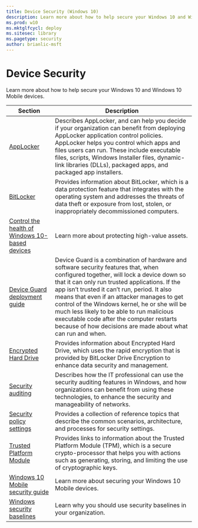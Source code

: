 ```yaml
---
title: Device Security (Windows 10)
description: Learn more about how to help secure your Windows 10 and Windows 10 Mobile devices.
ms.prod: w10
ms.mktglfcycl: deploy
ms.sitesec: library
ms.pagetype: security
author: brianlic-msft
---
```


# Device Security

Learn more about how to help secure your Windows 10 and Windows 10 Mobile devices.

| Section | Description |
|-|-|
| [AppLocker](applocker/applocker-overview.md)| Describes AppLocker, and can help you decide if your organization can benefit from deploying AppLocker application control policies. AppLocker helps you control which apps and files users can run. These include executable files, scripts, Windows Installer files, dynamic-link libraries (DLLs), packaged apps, and packaged app installers.|
| [BitLocker](bitlocker/bitlocker-overview.md)| Provides information about BitLocker, which is a data protection feature that integrates with the operating system and addresses the threats of data theft or exposure from lost, stolen, or inappropriately decommissioned computers. |
| [Control the health of Windows 10-based devices](protect-high-value-assets-by-controlling-the-health-of-windows-10-based-devices.md) | Learn more about protecting high-value assets. |
| [Device Guard deployment guide](device-guard/device-guard-deployment-guide.md) | Device Guard is a combination of hardware and software security features that, when configured together, will lock a device down so that it can only run trusted applications. If the app isn’t trusted it can’t run, period. It also means that even if an attacker manages to get control of the Windows kernel, he or she will be much less likely to be able to run malicious executable code after the computer restarts because of how decisions are made about what can run and when. |
| [Encrypted Hard Drive](encrypted-hard-drive.md) | Provides information about Encrypted Hard Drive, which uses the rapid encryption that is provided by BitLocker Drive Encryption to enhance data security and management.|
| [Security auditing](auditing/security-auditing-overview.md)| Describes how the IT professional can use the security auditing features in Windows, and how organizations can benefit from using these technologies, to enhance the security and manageability of networks.|
| [Security policy settings](security-policy-settings/security-policy-settings.md)| Provides a collection of reference topics that describe the common scenarios, architecture, and processes for security settings.|
| [Trusted Platform Module](tpm/trusted-platform-module-top-node.md)| Provides links to information about the Trusted Platform Module (TPM), which is a secure crypto-processor that helps you with actions such as generating, storing, and limiting the use of cryptographic keys. |
| [Windows 10 Mobile security guide](windows-10-mobile-security-guide.md) | Learn more about securing your Windows 10 Mobile devices. |
| [Windows security baselines](windows-security-baselines.md) | Learn why you should use security baselines in your organization. |
 
 
